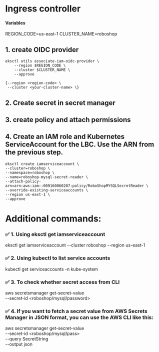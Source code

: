 # Ingress controller

#### Variables 
REGION_CODE=us-east-1
CLUSTER_NAME=roboshop

## 1. create OIDC provider

	eksctl utils associate-iam-oidc-provider \
        --region $REGION_CODE \
        --cluster $CLUSTER_NAME \
        --approve

    {--region <region-code> \ 
     --cluster <your-cluster-name> \}
    
## 2. Create secret in secret manager

## 3. create policy and attach permissions

## 4. Create an IAM role and Kubernetes ServiceAccount for the LBC. Use the ARN from the previous step.

	eksctl create iamserviceaccount \
	--cluster=roboshop \
	--namespace=roboshop \
	--name=roboshop-mysql-secret-reader \
	--attach-policy-arn=arn:aws:iam::009160060207:policy/RoboShopMYSQLSecretReader \
	--override-existing-serviceaccounts \
	--region us-east-1 \
	--approve

# Additional commands:
### ✅ 1. Using eksctl get iamserviceaccount

eksctl get iamserviceaccount --cluster roboshop --region us-east-1

### ✅ 2. Using kubectl to list service accounts

kubectl get serviceaccounts -n kube-system

### ✅ 3. To check whether secret access from CLI

aws secretsmanager get-secret-value \
    --secret-id <roboshop/mysql/password>

### ✅ 4. If you want to fetch a secret value from AWS Secrets Manager in JSON format, you can use the AWS CLI like this:

aws secretsmanager get-secret-value \
    --secret-id <roboshop/mysql/pass> \
    --query SecretString \
    --output json